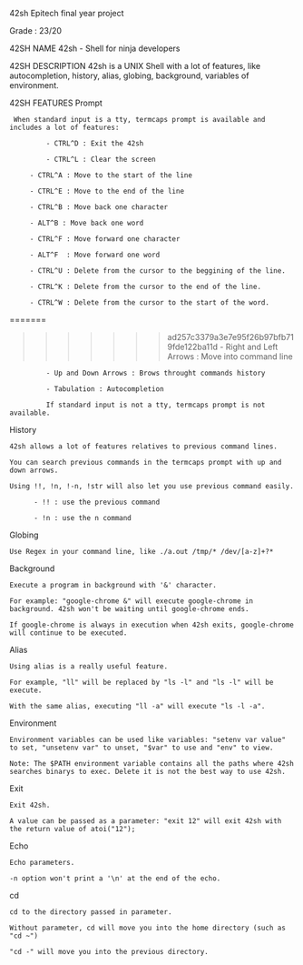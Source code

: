 42sh Epitech final year project

Grade : 23/20

42SH NAME
42sh - Shell for ninja developers

42SH DESCRIPTION
42sh is a UNIX Shell with a lot of features, like autocompletion, history, alias,
      globing, background, variables of environment.

42SH FEATURES
Prompt

	 When standard input is a tty, termcaps prompt is available and includes a lot of features:

             - CTRL^D : Exit the 42sh

             - CTRL^L : Clear the screen

	     - CTRL^A : Move to the start of the line

	     - CTRL^E : Move to the end of the line

	     - CTRL^B : Move back one character

	     - ALT^B : Move back one word

	     - CTRL^F : Move forward one character

	     - ALT^F  : Move forward one word

	     - CTRL^U : Delete from the cursor to the beggining of the line.

	     - CTRL^K : Delete from the cursor to the end of the line.

	     - CTRL^W : Delete from the cursor to the start of the word. 

=======
>>>>>>> ad257c3379a3e7e95f26b97bfb719fde122ba11d
             - Right and Left Arrows : Move into command line

             - Up and Down Arrows : Brows throught commands history

             - Tabulation : Autocompletion

             If standard input is not a tty, termcaps prompt is not available.


History

	42sh allows a lot of features relatives to previous command lines.

	You can search previous commands in the termcaps prompt with up and down arrows.

	Using !!, !n, !-n, !str will also let you use previous command easily.

	      - !! : use the previous command

	      - !n : use the n command

Globing

	Use Regex in your command line, like ./a.out /tmp/* /dev/[a-z]+?*

Background

	Execute a program in background with '&' character.

	For example: "google-chrome &" will execute google-chrome in background. 42sh won't be waiting until google-chrome ends.

	If google-chrome is always in execution when 42sh exits, google-chrome will continue to be executed.

Alias

	Using alias is a really useful feature.

	For example, "ll" will be replaced by "ls -l" and "ls -l" will be execute.

	With the same alias, executing "ll -a" will execute "ls -l -a".

Environment

	Environment variables can be used like variables: "setenv var value" to set, "unsetenv var" to unset, "$var" to use and "env" to view.

	Note: The $PATH environment variable contains all the paths where 42sh searches binarys to exec. Delete it is not the best way to use 42sh.


Exit

	Exit 42sh.

	A value can be passed as a parameter: "exit 12" will exit 42sh with the return value of atoi("12");


Echo

	Echo parameters.

	-n option won't print a '\n' at the end of the echo.


cd

	cd to the directory passed in parameter.

	Without parameter, cd will move you into the home directory (such as "cd ~")

	"cd -" will move you into the previous directory.
